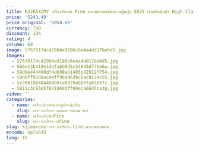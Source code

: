 ```yaml
---
title: KJJEAXCMY เครื่องประดับ Fine มรกตธรรมชาติแหวนผู้หญิง S925 เงินประณีตฝัง High Clarity อัญมณีสนับสนุนการทดสอบ
price: '5243.49'
price_original: '5958.66'
currency: THB
discount: 12%
rating: 4
volume: 68
image: S7676174c42904e9186c6e4a4dd17be6d5.jpg
images:
  - S7676174c42904e9186c6e4a4dd17be6d5.jpg
  - S66e13b419e1d4fa6b0d5c54845d77be6w.jpg
  - S9d9e444498df4db08eb1405c42912f754.jpg
  - S9d0ff01d8ace4ff9bd463bc6ac8c2ac5S.jpg
  - Sce66186404404b9ca68294bb97a89b57c.jpg
  - S811c3c93e5f6419693ff09eca66d7ca3q.jpg
video: ''
categories:
  - name: เครื่องประดับและอุปกรณ์เสริม
    slug: เคร-องประด-บและอ-ปกรณ-เสร
  - name: เครื่องประดับFine
    slug: เคร-องประด-บfine
slug: kjjeaxcmy-เคร-องประด-fine-มรกตธรรมชาต
encode: op7uRJU
lang: th
---
```

  
